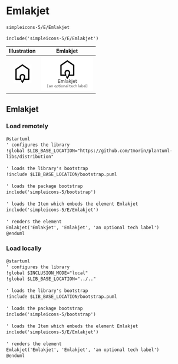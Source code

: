 # Emlakjet


```text
simpleicons-5/E/Emlakjet
```

```text
include('simpleicons-5/E/Emlakjet')
```



| Illustration | Emlakjet |
| :---: | :---: |
| ![illustration for Illustration](../../simpleicons-5/E/Emlakjet.png) | ![illustration for Emlakjet](../../simpleicons-5/E/Emlakjet.Local.png) |




## Emlakjet

### Load remotely
```plantuml
@startuml
' configures the library
!global $LIB_BASE_LOCATION="https://github.com/tmorin/plantuml-libs/distribution"

' loads the library's bootstrap
!include $LIB_BASE_LOCATION/bootstrap.puml

' loads the package bootstrap
include('simpleicons-5/bootstrap')

' loads the Item which embeds the element Emlakjet
include('simpleicons-5/E/Emlakjet')

' renders the element
Emlakjet('Emlakjet', 'Emlakjet', 'an optional tech label')
@enduml
```

### Load locally
```plantuml
@startuml
' configures the library
!global $INCLUSION_MODE="local"
!global $LIB_BASE_LOCATION="../.."

' loads the library's bootstrap
!include $LIB_BASE_LOCATION/bootstrap.puml

' loads the package bootstrap
include('simpleicons-5/bootstrap')

' loads the Item which embeds the element Emlakjet
include('simpleicons-5/E/Emlakjet')

' renders the element
Emlakjet('Emlakjet', 'Emlakjet', 'an optional tech label')
@enduml
```

